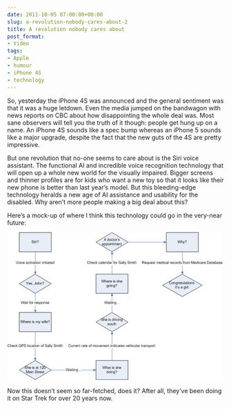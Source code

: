 ```yaml
---
date: 2011-10-05 07:00:00+00:00
slug: a-revolution-nobody-cares-about-2
title: A revolution nobody cares about
post_format:
- Video
tags:
- Apple
- humour
- iPhone 4S
- technology
---
```


So, yesterday the iPhone 4S was announced and the general sentiment  was that it was a huge letdown. Even the media jumped on the bandwagon  with news reports on CBC about how disappointing the whole deal was.  Most sane observers will tell you the truth of it though: people get  hung up on a name. An iPhone 4S sounds like a spec bump whereas an  iPhone 5 sounds like a major upgrade, despite the fact that the new guts  of the 4S are pretty impressive.




But one revolution that no-one seems to care about is the Siri voice  assistant. The functional AI and incredible voice recognition technology  that will open up a whole new world for the visually impaired. Bigger  screens and thinner profiles are for kids who want a new toy so that it  looks like their new phone is better than last year’s model. But this  bleeding-edge technology heralds a new age of AI assistance and  usability for the disabled. Why aren’t more people making a big deal  about this?




Here’s a mock-up of where I think this technology could go in the very-near future:




![](/images/tumblr_lwh3l3gA8q1qfn08u.jpg)




Now this doesn’t seem so far-fetched, does it? After all, they’ve been doing it on Star Trek for over 20 years now.
